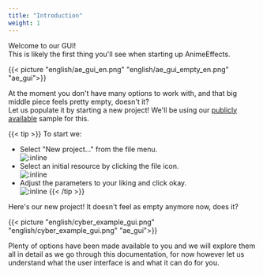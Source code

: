 ```yaml
---
title: "Introduction"
weight: 1
---
```


Welcome to our GUI!<br>
This is likely the first thing you'll see when starting up AnimeEffects.

{{< picture "english/ae_gui_en.png" "english/ae_gui_empty_en.png" "ae_gui">}}

At the moment you don't have many options to work with, and that big middle piece feels pretty empty, doesn't it?<br> Let us populate it by starting a new project!
We'll be using our [publicly available](https://github.com/AnimeEffectsDevs/Sample-projects/tree/main/Cyberpunk%20Sample) sample for this.

{{< tip >}}
To start we:<br>
* Select "New project..." from the file menu. <br>
![:inline](../../../images/english/new_project_start.png)
* Select an initial resource by clicking the file icon. <br>
![:inline](../../../images/english/new_project_resource.png)
* Adjust the parameters to your liking and click okay. <br>
![:inline](../../../images/english/new_project_ok.png)
{{< /tip >}}

Here's our new project! It doesn't feel as empty anymore now, does it?

{{< picture "english/cyber_example_gui.png" "english/cyber_example_gui.png" "ae_gui">}}

Plenty of options have been made available to you and we will explore them all in detail as we go through this documentation, for now however let us understand what the user interface is and what it can do for you.